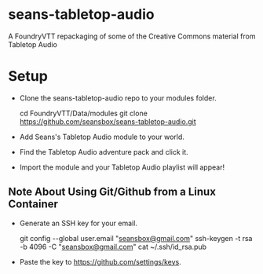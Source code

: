 # seans-tabletop-audio
A FoundryVTT repackaging of some of the Creative Commons material from Tabletop Audio

# Setup

- Clone the seans-tabletop-audio repo to your modules folder.

    cd FoundryVTT/Data/modules
    git clone https://github.com/seansbox/seans-tabletop-audio.git

- Add Seans's Tabletop Audio module to your world.

- Find the Tabletop Audio adventure pack and click it.

- Import the module and your Tabletop Audio playlist will appear!

## Note About Using Git/Github from a Linux Container

- Generate an SSH key for your email.

    git config --global user.email "seansbox@gmail.com"
    ssh-keygen -t rsa -b 4096 -C "seansbox@gmail.com"
    cat ~/.ssh/id_rsa.pub

- Paste the key to https://github.com/settings/keys.
